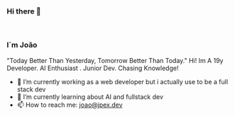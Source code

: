 ### Hi there 👋
<br>


<!--
**jpex-dev/jpex-dev** is a ✨ _special_ ✨ repository because its `README.md` (this file) appears on your GitHub profile.

Here are some ideas to get you started:

- 🔭 I’m currently working on ...
- 🌱 I’m currently learning ...
- 👯 I’m looking to collaborate on ...
- 🤔 I’m looking for help with ...
- 💬 Ask me about ...
- 📫 How to reach me: ...
- 😄 Pronouns: ...
- ⚡ Fun fact: ...
-->
### I´m João
"Today Better Than Yesterday, Tomorrow Better Than Today."
Hi! Im A 19y Developer. AI Enthusiast . Junior Dev. Chasing Knowledge!
- 🔭 I’m currently working as a web developer but i actually use to be a full stack dev
- 🌱 I’m currently learning about AI and fullstack dev
- 📫 How to reach me: joao@jpex.dev
